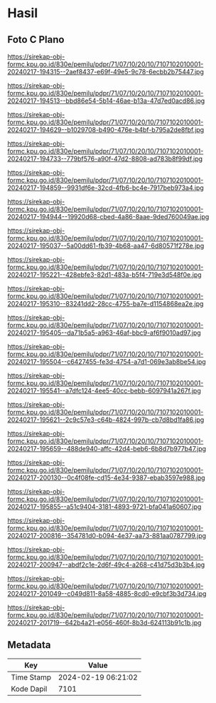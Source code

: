 # Hasil

## Foto C Plano

https://sirekap-obj-formc.kpu.go.id/830e/pemilu/pdpr/71/07/10/20/10/7107102010001-20240217-194315--2aef8437-e69f-49e5-9c78-6ecbb2b75447.jpg

https://sirekap-obj-formc.kpu.go.id/830e/pemilu/pdpr/71/07/10/20/10/7107102010001-20240217-194513--bbd86e54-5b14-46ae-b13a-47d7ed0acd86.jpg

https://sirekap-obj-formc.kpu.go.id/830e/pemilu/pdpr/71/07/10/20/10/7107102010001-20240217-194629--b1029708-b490-476e-b4bf-b795a2de8fbf.jpg

https://sirekap-obj-formc.kpu.go.id/830e/pemilu/pdpr/71/07/10/20/10/7107102010001-20240217-194733--779bf576-a90f-47d2-8808-ad783b8f99df.jpg

https://sirekap-obj-formc.kpu.go.id/830e/pemilu/pdpr/71/07/10/20/10/7107102010001-20240217-194859--9931df6e-32cd-4fb6-bc4e-7917beb973a4.jpg

https://sirekap-obj-formc.kpu.go.id/830e/pemilu/pdpr/71/07/10/20/10/7107102010001-20240217-194944--19920d68-cbed-4a86-8aae-9ded760049ae.jpg

https://sirekap-obj-formc.kpu.go.id/830e/pemilu/pdpr/71/07/10/20/10/7107102010001-20240217-195037--5a00dd61-fb39-4b68-aa47-6d80571f278e.jpg

https://sirekap-obj-formc.kpu.go.id/830e/pemilu/pdpr/71/07/10/20/10/7107102010001-20240217-195221--428ebfe3-82d1-483a-b5f4-719e3d548f0e.jpg

https://sirekap-obj-formc.kpu.go.id/830e/pemilu/pdpr/71/07/10/20/10/7107102010001-20240217-195310--83241dd2-28cc-4755-ba7e-d1154868ea2e.jpg

https://sirekap-obj-formc.kpu.go.id/830e/pemilu/pdpr/71/07/10/20/10/7107102010001-20240217-195405--da71b5a5-a963-46af-bbc9-af6f9010ad97.jpg

https://sirekap-obj-formc.kpu.go.id/830e/pemilu/pdpr/71/07/10/20/10/7107102010001-20240217-195504--c6427455-fe3d-4754-a7d1-069e3ab8be54.jpg

https://sirekap-obj-formc.kpu.go.id/830e/pemilu/pdpr/71/07/10/20/10/7107102010001-20240217-195541--a7dfc124-4ee5-40cc-bebb-6097941a267f.jpg

https://sirekap-obj-formc.kpu.go.id/830e/pemilu/pdpr/71/07/10/20/10/7107102010001-20240217-195621--2c9c57e3-c64b-4824-997b-cb7d8bd1fa86.jpg

https://sirekap-obj-formc.kpu.go.id/830e/pemilu/pdpr/71/07/10/20/10/7107102010001-20240217-195659--488de940-affc-42d4-beb6-6b8d7b977b47.jpg

https://sirekap-obj-formc.kpu.go.id/830e/pemilu/pdpr/71/07/10/20/10/7107102010001-20240217-200130--0c4f08fe-cd15-4e34-9387-ebab3597e988.jpg

https://sirekap-obj-formc.kpu.go.id/830e/pemilu/pdpr/71/07/10/20/10/7107102010001-20240217-195855--a51c9404-3181-4893-9721-bfa041a60607.jpg

https://sirekap-obj-formc.kpu.go.id/830e/pemilu/pdpr/71/07/10/20/10/7107102010001-20240217-200816--354781d0-b094-4e37-aa73-881aa0787799.jpg

https://sirekap-obj-formc.kpu.go.id/830e/pemilu/pdpr/71/07/10/20/10/7107102010001-20240217-200947--abdf2c1e-2d6f-49c4-a268-c41d75d3b3b4.jpg

https://sirekap-obj-formc.kpu.go.id/830e/pemilu/pdpr/71/07/10/20/10/7107102010001-20240217-201049--c049d811-8a58-4885-8cd0-e9cbf3b3d734.jpg

https://sirekap-obj-formc.kpu.go.id/830e/pemilu/pdpr/71/07/10/20/10/7107102010001-20240217-201719--642b4a21-e056-460f-8b3d-624113b91c1b.jpg


## Metadata

| Key        | Value               |
| ---------- | ------------------- |
| Time Stamp | 2024-02-19 06:21:02 |
| Kode Dapil | 7101                |



